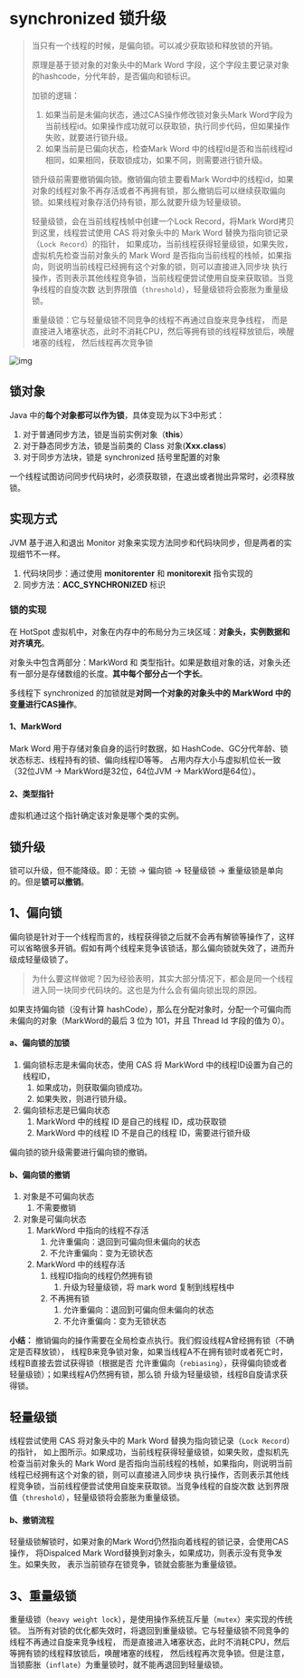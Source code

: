 # synchronized 锁升级

> 当只有一个线程的时候，是偏向锁。可以减少获取锁和释放锁的开销。
>
> 原理是基于锁对象的对象头中的Mark Word 字段，这个字段主要记录对象的hashcode，分代年龄，是否偏向和锁标识。
>
> 加锁的逻辑：
>
> 1. 如果当前是未偏向状态，通过CAS操作修改锁对象头Mark Word字段为当前线程id。如果操作成功就可以获取锁，执行同步代码，但如果操作失败，就要进行锁升级。
> 2. 如果当前是已偏向状态，检查Mark Word 中的线程Id是否和当前线程id相同，如果相同，获取锁成功，如果不同，则需要进行锁升级。
>
> 锁升级前需要撤销偏向锁。撤销偏向锁主要看Mark Word中的线程id，如果对象的线程对象不再存活或者不再拥有锁，那么撤销后可以继续获取偏向锁。如果线程对象存活仍持有锁，那么就要升级为轻量级锁。
>
> 轻量级锁，会在当前线程栈帧中创建一个Lock Record，将Mark Word拷贝到这里，线程尝试使用 CAS 将对象头中的 Mark Word 替换为指向锁记录（`Lock Record`）的指针， 如果成功，当前线程获得轻量级锁，如果失败，虚拟机先检查当前对象头的 Mark Word 是否指向当前线程的栈帧，如果指向，则说明当前线程已经拥有这个对象的锁，则可以直接进入同步块 执行操作，否则表示其他线程竞争锁，当前线程便尝试使用自旋来获取锁。当竞争线程的自旋次数 达到界限值（`threshold`），轻量级锁将会膨胀为重量级锁。
>
> 重量级锁：它与轻量级锁不同竞争的线程不再通过自旋来竞争线程， 而是直接进入堵塞状态，此时不消耗CPU，然后等拥有锁的线程释放锁后，唤醒堵塞的线程， 然后线程再次竞争锁

![img](https://raw.githubusercontent.com/tiaotiaopig/feng-images-store/main/images/-----3.svg)

## 锁对象

Java 中的**每个对象都可以作为锁**，具体变现为以下3中形式：

1. 对于普通同步方法，锁是当前实例对象（**this**）
2. 对于静态同步方法，锁是当前类的 Class 对象(**Xxx.class**)
3. 对于同步方法块，锁是 synchronized 括号里配置的对象

一个线程试图访问同步代码块时，必须获取锁，在退出或者抛出异常时，必须释放锁。

## 实现方式

JVM 基于进入和退出 Monitor 对象来实现方法同步和代码块同步，但是两者的实现细节不一样。

1. 代码块同步：通过使用 **monitorenter** 和 **monitorexit** 指令实现的
2. 同步方法：**ACC_SYNCHRONIZED** 标识

### 锁的实现

在 HotSpot 虚拟机中，对象在内存中的布局分为三块区域：**对象头，实例数据和对齐填充**。

对象头中包含两部分：MarkWord 和 类型指针。如果是数组对象的话，对象头还有一部分是存储数组的长度。**其中每个部分占一个字长**。

多线程下 synchronized 的加锁就是**对同一个对象的对象头中的 MarkWord 中的变量进行CAS操作**。

#### 1、MarkWord

Mark Word 用于存储对象自身的运行时数据，如 HashCode、GC分代年龄、锁状态标志、线程持有的锁、偏向线程ID等等。
占用内存大小与虚拟机位长一致（32位JVM -> MarkWord是32位，64位JVM -> MarkWord是64位）。

#### 2、类型指针

虚拟机通过这个指针确定该对象是哪个类的实例。

## 锁升级

锁可以升级，但不能降级。即：无锁 -> 偏向锁 -> 轻量级锁 -> 重量级锁是单向的。但是**锁可以撤销**。

## 1、偏向锁

偏向锁是针对于一个线程而言的，线程获得锁之后就不会再有解锁等操作了，这样可以省略很多开销。假如有两个线程来竞争该锁话，那么偏向锁就失效了，进而升级成轻量级锁了。

> 为什么要这样做呢？因为经验表明，其实大部分情况下，都会是同一个线程进入同一块同步代码块的。这也是为什么会有偏向锁出现的原因。

如果支持偏向锁（没有计算 hashCode），那么在分配对象时，分配一个可偏向而未偏向的对象（MarkWord的最后 3 位为 101，并且 Thread Id 字段的值为 0）。

#### a、偏向锁的加锁

1. 偏向锁标志是未偏向状态，使用 CAS 将 MarkWord 中的线程ID设置为自己的线程ID，
   1. 如果成功，则获取偏向锁成功。
   2. 如果失败，则进行锁升级。
2. 偏向锁标志是已偏向状态
   1. MarkWord 中的线程 ID 是自己的线程 ID，成功获取锁
   2. MarkWord 中的线程 ID 不是自己的线程 ID，需要进行锁升级

偏向锁的锁升级需要进行偏向锁的撤销。

#### b、偏向锁的撤销

1. 对象是不可偏向状态
   1. 不需要撤销
2. 对象是可偏向状态
   1. MarkWord 中指向的线程不存活
      1. 允许重偏向：退回到可偏向但未偏向的状态
      2. 不允许重偏向：变为无锁状态
   2. MarkWord 中的线程存活
      1. 线程ID指向的线程仍然拥有锁
         1. 升级为轻量级锁，将 mark word 复制到线程栈中
      2. 不再拥有锁
         1. 允许重偏向：退回到可偏向但未偏向的状态
         2. 不允许重偏向：变为无锁状态

**小结：** 撤销偏向的操作需要在全局检查点执行。我们假设线程A曾经拥有锁（不确定是否释放锁）， 线程B来竞争锁对象，如果当线程A不在拥有锁时或者死亡时，线程B直接去尝试获得锁（根据是否 允许重偏向（`rebiasing`），获得偏向锁或者轻量级锁）；如果线程A仍然拥有锁，那么锁 升级为轻量级锁，线程B自旋请求获得锁。

## 轻量级锁

线程尝试使用 CAS 将对象头中的 Mark Word 替换为指向锁记录（`Lock Record`）的指针， 如上图所示。如果成功，当前线程获得轻量级锁，如果失败，虚拟机先检查当前对象头的 Mark Word 是否指向当前线程的栈帧，如果指向，则说明当前线程已经拥有这个对象的锁，则可以直接进入同步块 执行操作，否则表示其他线程竞争锁，当前线程便尝试使用自旋来获取锁。当竞争线程的自旋次数 达到界限值（`threshold`），轻量级锁将会膨胀为重量级锁。

#### b、撤销流程

轻量级锁解锁时，如果对象的Mark Word仍然指向着线程的锁记录，会使用CAS操作， 将Dispalced Mark Word替换到对象头，如果成功，则表示没有竞争发生。如果失败， 表示当前锁存在锁竞争，锁就会膨胀为重量级锁。

## 3、重量级锁

重量级锁（`heavy weight lock`），是使用操作系统互斥量（`mutex`）来实现的传统锁。 当所有对锁的优化都失效时，将退回到重量级锁。它与轻量级锁不同竞争的线程不再通过自旋来竞争线程， 而是直接进入堵塞状态，此时不消耗CPU，然后等拥有锁的线程释放锁后，唤醒堵塞的线程， 然后线程再次竞争锁。但是注意，当锁膨胀（`inflate`）为重量锁时，就不能再退回到轻量级锁。
